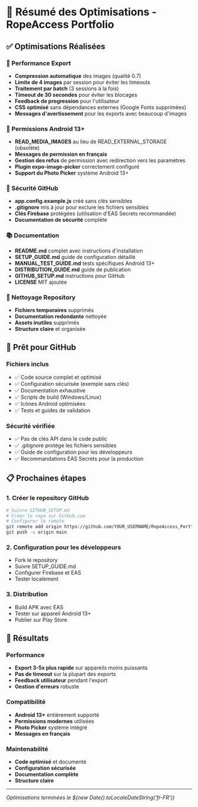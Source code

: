 # 🎉 Résumé des Optimisations - RopeAccess Portfolio

## ✅ Optimisations Réalisées

### 🔧 Performance Export
- **Compression automatique** des images (qualité 0.7)
- **Limite de 4 images** par session pour éviter les timeouts
- **Traitement par batch** (3 sessions à la fois)
- **Timeout de 30 secondes** pour éviter les blocages
- **Feedback de progression** pour l'utilisateur
- **CSS optimisé** sans dépendances externes (Google Fonts supprimées)
- **Messages d'avertissement** pour les exports avec beaucoup d'images

### 📱 Permissions Android 13+
- **READ_MEDIA_IMAGES** au lieu de READ_EXTERNAL_STORAGE (obsolète)
- **Messages de permission en français**
- **Gestion des refus** de permission avec redirection vers les paramètres
- **Plugin expo-image-picker** correctement configuré
- **Support du Photo Picker** système Android 13+

### 🔐 Sécurité GitHub
- **app.config.example.js** créé sans clés sensibles
- **.gitignore** mis à jour pour exclure les fichiers sensibles
- **Clés Firebase** protégées (utilisation d'EAS Secrets recommandée)
- **Documentation de sécurité** complète

### 📚 Documentation
- **README.md** complet avec instructions d'installation
- **SETUP_GUIDE.md** guide de configuration détaillé
- **MANUAL_TEST_GUIDE.md** tests spécifiques Android 13+
- **DISTRIBUTION_GUIDE.md** guide de publication
- **GITHUB_SETUP.md** instructions pour GitHub
- **LICENSE** MIT ajoutée

### 🧹 Nettoyage Repository
- **Fichiers temporaires** supprimés
- **Documentation redondante** nettoyée
- **Assets inutiles** supprimés
- **Structure claire** et organisée

## 🚀 Prêt pour GitHub

### Fichiers inclus
- ✅ Code source complet et optimisé
- ✅ Configuration sécurisée (exemple sans clés)
- ✅ Documentation exhaustive
- ✅ Scripts de build (Windows/Linux)
- ✅ Icônes Android optimisées
- ✅ Tests et guides de validation

### Sécurité vérifiée
- ✅ Pas de clés API dans le code public
- ✅ .gitignore protège les fichiers sensibles
- ✅ Guide de configuration pour les développeurs
- ✅ Recommandations EAS Secrets pour la production

## 📋 Prochaines étapes

### 1. Créer le repository GitHub
```bash
# Suivre GITHUB_SETUP.md
# Créer le repo sur GitHub.com
# Configurer le remote
git remote add origin https://github.com/YOUR_USERNAME/RopeAccess_Portfolio.git
git push -u origin main
```

### 2. Configuration pour les développeurs
- Fork le repository
- Suivre SETUP_GUIDE.md
- Configurer Firebase et EAS
- Tester localement

### 3. Distribution
- Build APK avec EAS
- Tester sur appareil Android 13+
- Publier sur Play Store

## 🎯 Résultats

### Performance
- **Export 3-5x plus rapide** sur appareils moins puissants
- **Pas de timeout** sur la plupart des exports
- **Feedback utilisateur** pendant l'export
- **Gestion d'erreurs** robuste

### Compatibilité
- **Android 13+** entièrement supporté
- **Permissions modernes** utilisées
- **Photo Picker** système intégré
- **Messages en français**

### Maintenabilité
- **Code optimisé** et documenté
- **Configuration sécurisée**
- **Documentation complète**
- **Structure claire**

---

*Optimisations terminées le ${new Date().toLocaleDateString('fr-FR')}*
